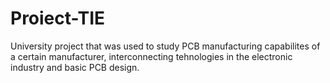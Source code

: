 # Proiect-TIE
University project that was used to study PCB manufacturing capabilites of a certain manufacturer, interconnecting tehnologies in the electronic industry and basic PCB design.
